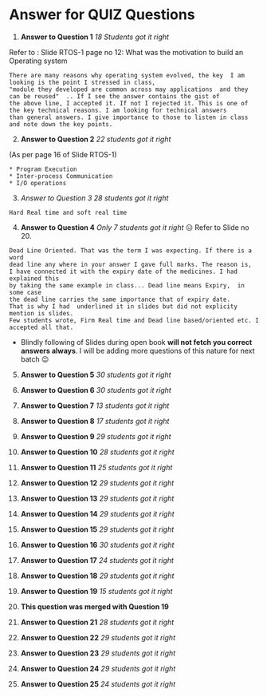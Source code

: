 # Answer for QUIZ Questions
1. **Answer to Question 1**  _18 Students got it right_

Refer to : Slide RTOS-1 page no 12: What was the motivation to build an Operating system
```
There are many reasons why operating system evolved, the key  I am looking is the point I stressed in class, 
"module they developed are common across may applications  and they can be reused"  .. If I see the answer contains the gist of
the above line, I accepted it. If not I rejected it. This is one of the key technical reasons. I am looking for technical answers
than general answers. I give importance to those to listen in class and note down the key points.
```

2. **Answer to Question 2**   _22 students got it right_

 (As per page 16 of Slide RTOS-1)
 
 ```
* Program Execution
* Inter-process Communication
* I/O operations
```

3. *Answer to Question 3* _28 students got it right_

``` 
Hard Real time and soft real time 
```

4. **Answer to Question 4**  _Only 7 students got it right_ :expressionless:
Refer to Slide no 20. 

```
Dead Line Oriented. That was the term I was expecting. If there is a word
dead line any where in your answer I gave full marks. The reason is,
I have connected it with the expiry date of the medicines. I had explained this
by taking the same example in class... Dead line means Expiry,  in some case
the dead line carries the same importance that of expiry date.
That is why I had  underlined it in slides but did not explicity mention is slides.  
Few students wrote, Firm Real time and Dead line based/oriented etc. I accepted all that.
```

- Blindly following  of Slides during open book **will not  fetch you correct answers always**.
I will be adding more questions of this nature for next batch :wink:


5. **Answer to Question 5**  _30 students got it right_
6. **Answer to Question 6**  _30 students got it right_
7. **Answer to Question 7**  _13 students got it right_
8. **Answer to Question 8**  _17 students got it right_
9. **Answer to Question 9**  _29 students got it right_
10. **Answer to Question 10**  _28 students got it right_

11. **Answer to Question 11**  _25 students got it right_
12. **Answer to Question 12**  _29 students got it right_
13. **Answer to Question 13**  _29 students got it right_
14. **Answer to Question 14**  _29 students got it right_
15. **Answer to Question 15**  _29 students got it right_

16. **Answer to Question 16**  _30 students got it right_
17. **Answer to Question 17**  _24 students got it right_
18. **Answer to Question 18**  _29 students got it right_
19. **Answer to Question 19**  _15 students got it right_
20. **This question was merged with Question 19** 
21. **Answer to Question 21**  _28 students got it right_
22. **Answer to Question 22**  _29 students got it right_
23. **Answer to Question 23**  _29 students got it right_
24. **Answer to Question 24**  _29 students got it right_
25. **Answer to Question 25**  _24 students got it right_


